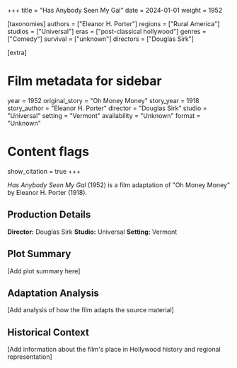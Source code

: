 +++
title = "Has Anybody Seen My Gal"
date = 2024-01-01
weight = 1952

[taxonomies]
authors = ["Eleanor H. Porter"]
regions = ["Rural America"]
studios = ["Universal"]
eras = ["post-classical hollywood"]
genres = ["Comedy"]
survival = ["unknown"]
directors = ["Douglas Sirk"]

[extra]
# Film metadata for sidebar
year = 1952
original_story = "Oh Money Money"
story_year = 1918
story_author = "Eleanor H. Porter"
director = "Douglas Sirk"
studio = "Universal"
setting = "Vermont"
availability = "Unknown"
format = "Unknown"

# Content flags
show_citation = true
+++

*Has Anybody Seen My Gal* (1952) is a film adaptation of "Oh Money Money" by Eleanor H. Porter (1918).

## Production Details

**Director:** Douglas Sirk
**Studio:** Universal
**Setting:** Vermont


## Plot Summary

[Add plot summary here]

## Adaptation Analysis

[Add analysis of how the film adapts the source material]

## Historical Context

[Add information about the film's place in Hollywood history and regional representation]